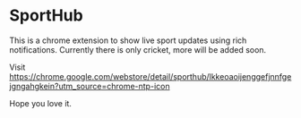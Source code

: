 SportHub
========

This is a chrome extension to show live sport updates using rich notifications. Currently there is only cricket, more will be added soon.

Visit 
https://chrome.google.com/webstore/detail/sporthub/lkkeoaoijenggefjnnfgejgngahgkein?utm_source=chrome-ntp-icon

Hope you love it.
